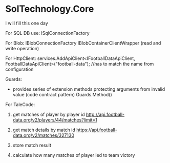 # SolTechnology.Core


I will fill this one day

For SQL DB use:
ISqlConnectionFactory


For Blob:
IBlobConnectionFactory
IBlobContainerClientWrapper (read and write operation)


For HttpClient:
     services.AddApiClient<IFootballDataApiClient, FootballDataApiClient>("football-data");  //has to match the name from configuration

Guards:
 * provides series of extension methods protecting arguments from invalid value (code contract pattern)
Guards.Method()




For TaleCode:

1) get matches of player by player id
http://api.football-data.org/v2/players/44/matches?limit=1

2) get match details by match id
https://api.football-data.org/v2/matches/327130

3) store match result

4) calculate how many matches of player led to team victory


